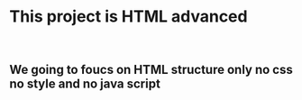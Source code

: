 <h1>This project is HTML advanced</h1><br>
<h2>We going to foucs on HTML structure only no css no style and no java script</h2><br>

